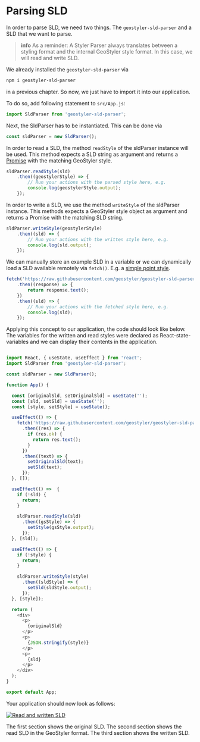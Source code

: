 
# Parsing SLD

In order to parse SLD, we need two things. The `geostyler-sld-parser` and a SLD that we want to parse.

> **info**
> As a reminder: A Styler Parser always translates between a styling format and the internal GeoStyler style format.
> In this case, we will read and write SLD.

We already installed the `geostyler-sld-parser` via

```bash
npm i geostyler-sld-parser
```

in a previous chapter. So now, we just have to import it into our application.

To do so, add following statement to `src/App.js`:

```js
import SldParser from 'geostyler-sld-parser';
```

Next, the SldParser has to be instantiated. This can be done via

```js
const sldParser = new SldParser();
```

In order to read a SLD, the method `readStyle` of the sldParser instance will be used. This method expects
a SLD string as argument and returns a [Promise](https://developer.mozilla.org/en-US/docs/Web/JavaScript/Reference/Global_Objects/Promise) with the matching GeoStyler style.

```js
sldParser.readStyle(sld)
    .then((geostylerStyle) => {
        // Run your actions with the parsed style here, e.g.
        console.log(geostylerStyle.output);
    });
```

In order to write a SLD, we use the method `writeStyle` of the sldParser instance. This methods expects
a GeoStyler style object as argument and returns a Promise with the matching SLD string.

```js
sldParser.writeStyle(geostylerStyle)
    .then((sld) => {
        // Run your actions with the written style here, e.g.
        console.log(sld.output);
    });
```

We can manually store an example SLD in a variable or we can dynamically load a SLD available remotely via `fetch()`.
E.g. a [simple point style](https://raw.githubusercontent.com/geostyler/geostyler-sld-parser/master/data/slds/1.0/point_simplepoint.sld).

```js
fetch('https://raw.githubusercontent.com/geostyler/geostyler-sld-parser/master/data/slds/1.0/point_simplepoint.sld')
    .then((response) => {
        return response.text();
    })
    .then((sld) => {
        // Run your actions with the fetched style here, e.g.
        console.log(sld);
    });
```

Applying this concept to our application, the code should look like below. The variables for the written and read styles were declared
as React-state-variables and we can display their contents in the application.

```js

import React, { useState, useEffect } from 'react';
import SldParser from 'geostyler-sld-parser';

const sldParser = new SldParser();

function App() {

  const [originalSld, setOriginalSld] = useState('');
  const [sld, setSld] = useState('');
  const [style, setStyle] = useState();

  useEffect(() => {
    fetch('https://raw.githubusercontent.com/geostyler/geostyler-sld-parser/master/data/slds/1.0/point_simplepoint.sld')
      .then((res) => {
        if (res.ok) {
          return res.text();
        }
      })
      .then((text) => {
        setOriginalSld(text);
        setSld(text);
      });
  }, []);

  useEffect(() =>  {
    if (!sld) {
      return;
    }

    sldParser.readStyle(sld)
      .then((gsStyle) => {
        setStyle(gsStyle.output);
      });
  }, [sld]);

  useEffect(() => {
    if (!style) {
      return;
    }

    sldParser.writeStyle(style)
      .then((sldStyle) => {
        setSld(sldStyle.output);
      });
  }, [style]);

  return (
    <div>
      <p>
        {originalSld}
      </p>
      <p>
        {JSON.stringify(style)}
      </p>
      <p>
        {sld}
      </p>
    </div>
  );
}

export default App;
```

Your application should now look as follows:

[![Read and written SLD](./images/sld-parsed.png)](./images/sld-parsed.png)

The first section shows the original SLD. The second section shows the read SLD in the GeoStyler format. The third section
shows the written SLD.
